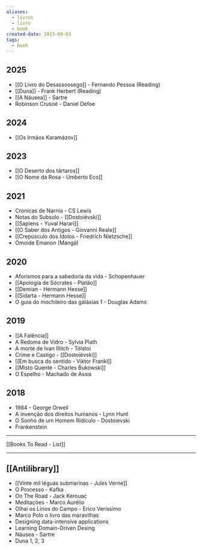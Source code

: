 ```yaml
---
aliases:
  - livros
  - livro
  - book
created-date: 2023-09-03
tags:
  - book
---
```


## 2025

- [[O Livro do Desassossego]] - Fernando Pessoa (Reading)
- [[Duna]] - Frank Herbert (Reading)
- [[A Náusea]] - Sartre
- Robinson Crusoé - Daniel Defoe

## 2024
- [[Os Irmãos Karamázov]]

## 2023
- [[O Deserto dos tártaros]]
- [[O Nome da Rosa - Umberto Eco]]

## 2021
- Cronicas de Narnia - CS Lewis
- Notas do Subsolo - [[Dostoiévski]]
- [[Sapiens - Yuval Harari]]
- [[O Saber dos Antigos - Giovanni Reale]]
- [[Crepúsculo dos Ídolos - Friedrich Nietzsche]]
- Omoide Emanon (Mangá)

## 2020
- Aforismos para a sabedoria da vida - Schopenhauer
- [[Apologia de Sócrates - Platão]]
- [[Demian - Hermann Hesse]]
- [[Sidarta - Hermann Hesse]]
- O guia do mochileiro das galáxias 1 - Douglas Adams

## 2019
- [[A Falência]]
- A Redoma de Vidro - Sylvia Plath
- A morte de Ivan Illitch - Tólstoi
- Crime e Castigo - [[Dostoiévski]]
- [[Em busca do sentido - Viktor Frankl]]
- [[Misto Quente - Charles Bukowski]]
- O Espelho - Machado de Assis

## 2018
- 1984 - George Orwell
- A invenção dos direitos humanos - Lynn Hunt
- O Sonho de um Homem Ridículo - Dostoievski
- Frankenstein


---

[[Books To Read - List]]

---

## [[Antilibrary]]

- [[Vinte mil léguas submarinas - Jules Verne]] 
- O Processo - Kafka
- On The Road - Jack Kerouac
- Meditações - Marco Aurélio
- Olhai os Lirios do Campo - Erico Veríssimo
- Marco Polo o livro das maravilhas 
- Designing data-intensive applications
- Learning Domain-Driven Desing
- Náusea - Sartre
- Duna 1, 2, 3